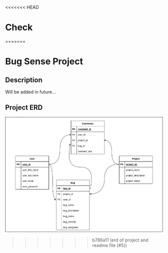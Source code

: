<<<<<<< HEAD
# Check
=======
# Bug Sense Project

## Description

Will be added in future...

## Project ERD

![Project Erd](./erd.png)
>>>>>>> b786a11 (erd of project and readme file (#5))
